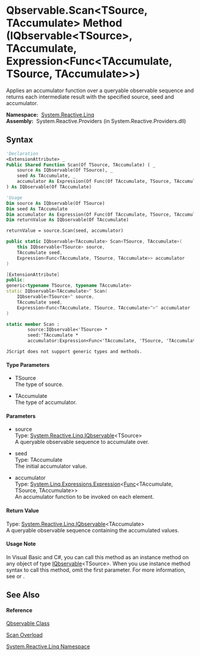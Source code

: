 # Qbservable.Scan\<TSource, TAccumulate\> Method (IQbservable\<TSource\>, TAccumulate, Expression\<Func\<TAccumulate, TSource, TAccumulate\>\>)

Applies an accumulator function over a queryable observable sequence and returns each intermediate result with the specified source, seed and accumulator.

**Namespace:**  [System.Reactive.Linq](System.Reactive.Linq\System.Reactive.Linq.md)  
**Assembly:**  System.Reactive.Providers (in System.Reactive.Providers.dll)

## Syntax

```vb
'Declaration
<ExtensionAttribute> _
Public Shared Function Scan(Of TSource, TAccumulate) ( _
    source As IQbservable(Of TSource), _
    seed As TAccumulate, _
    accumulator As Expression(Of Func(Of TAccumulate, TSource, TAccumulate)) _
) As IQbservable(Of TAccumulate)
```

```vb
'Usage
Dim source As IQbservable(Of TSource)
Dim seed As TAccumulate
Dim accumulator As Expression(Of Func(Of TAccumulate, TSource, TAccumulate))
Dim returnValue As IQbservable(Of TAccumulate)

returnValue = source.Scan(seed, accumulator)
```

```csharp
public static IQbservable<TAccumulate> Scan<TSource, TAccumulate>(
    this IQbservable<TSource> source,
    TAccumulate seed,
    Expression<Func<TAccumulate, TSource, TAccumulate>> accumulator
)
```

```c++
[ExtensionAttribute]
public:
generic<typename TSource, typename TAccumulate>
static IQbservable<TAccumulate>^ Scan(
    IQbservable<TSource>^ source, 
    TAccumulate seed, 
    Expression<Func<TAccumulate, TSource, TAccumulate>^>^ accumulator
)
```

```fsharp
static member Scan : 
        source:IQbservable<'TSource> * 
        seed:'TAccumulate * 
        accumulator:Expression<Func<'TAccumulate, 'TSource, 'TAccumulate>> -> IQbservable<'TAccumulate> 
```

```jscript
JScript does not support generic types and methods.
```

#### Type Parameters

- TSource  
  The type of source.

- TAccumulate  
  The type of accumulator.

#### Parameters

- source  
  Type: [System.Reactive.Linq.IQbservable](IQbservable\IQbservable(TSource).md)\<TSource\>  
  A queryable observable sequence to accumulate over.

- seed  
  Type: TAccumulate  
  The initial accumulator value.

- accumulator  
  Type: [System.Linq.Expressions.Expression](https://msdn.microsoft.com/en-us/library/Bb335710)\<[Func](https://msdn.microsoft.com/en-us/library/Bb534647)\<TAccumulate, TSource, TAccumulate\>\>  
  An accumulator function to be invoked on each element.

#### Return Value

Type: [System.Reactive.Linq.IQbservable](IQbservable\IQbservable(TSource).md)\<TAccumulate\>  
A queryable observable sequence containing the accumulated values.

#### Usage Note

In Visual Basic and C\#, you can call this method as an instance method on any object of type [IQbservable](IQbservable\IQbservable(TSource).md)\<TSource\>. When you use instance method syntax to call this method, omit the first parameter. For more information, see [](https://msdn.microsoft.com/en-us/library/Bb384936) or [](https://msdn.microsoft.com/en-us/library/Bb383977).

## See Also

#### Reference

[Qbservable Class](Qbservable\Qbservable.md)

[Scan Overload](Scan\Qbservable.Scan.md)

[System.Reactive.Linq Namespace](System.Reactive.Linq\System.Reactive.Linq.md)
